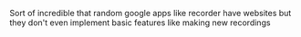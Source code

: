 Sort of incredible that random google apps like recorder have websites but they don't even implement basic features like making new recordings

